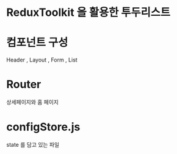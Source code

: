 # ReduxToolkit 을 활용한 투두리스트

# 컴포넌트 구성
Header , Layout , Form , List

# Router
상세페이지와 홈 페이지

# configStore.js
state 를 담고 있는 파일
